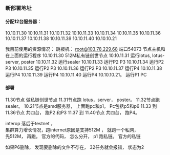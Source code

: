 
### 新部署地址

#### 分配12台服务器：
10.10.11.30
10.10.11.31
10.10.11.32
10.10.11.33
10.10.11.34
10.10.11.35
10.10.11.36
10.10.11.37
10.10.11.38
10.10.11.39
10.10.11.40
10.10.10.21

我目前使用的资源情况：
跳板机： root@103.78.229.68  端口54073
节点主机和在上面的运行程序
10.10.11.30   512M私有链创世节点
10.10.11.31  运行lotus, lotus-server, poster
10.10.11.32  运行sealer
10.10.11.33  运行P2 P3
10.10.11.34  运行P2 P3
10.10.11.35  运行P2 P3
10.10.11.36  运行P2 P3
10.10.11.37  运行P4
10.10.11.38  运行P4
10.10.11.39  运行P4
10.10.11.40  运行P4
10.10.10.21。 运行P1 PC


#### 部署
11.30节点 做私链创世节点
11.31节点跑 lotus，server， poster。 
11.32节点跑  sealer。
10.21节点是amd服务器， 上面跑pc和p1。 Pc包括p5和p6 
11.33 到 11.36节点 共四台， 跑P2 和P3
11.37 到 11.40节点 共四台， 跑P4。 

interop  落后于testnet ，      
集群算力增长情况，跑internet原因是支持512M ，  就跑一个私网，     
先512M， 再跑。 
官方的代码， 怎么分开， p1 跑私链。  官方的私链

如果P6删除， 发现要删除的文件不存在， 32任务就会报错， 状态为2

